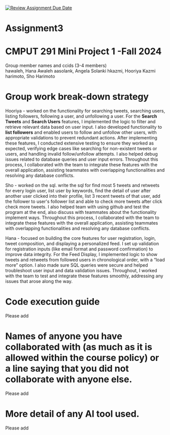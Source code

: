 [![Review Assignment Due Date](https://classroom.github.com/assets/deadline-readme-button-22041afd0340ce965d47ae6ef1cefeee28c7c493a6346c4f15d667ab976d596c.svg)](https://classroom.github.com/a/ZQQhHp7h)
# Assignment3

# CMPUT 291 Mini Project 1 -Fall 2024
Group member names and ccids (3-4 members)  
  hawaleh, Hana Awaleh
  aasolank, Angela Solanki
  hkazmi, Hooriya Kazmi
  harimoto, Sho Harimoto

# Group work break-down strategy
Hooriya - worked on the functionality for searching tweets, searching users, listing followers, following a user, and unfollowing a user. For the **Search Tweets** and **Search Users** features, I implemented the logic to filter and retrieve relevant data based on user input. I also developed functionality to **list followers** and enabled users to follow and unfollow other users, with appropriate validations to prevent redundant actions. After implementing these features, I conducted extensive testing to ensure they worked as expected, verifying edge cases like searching for non-existent tweets or users, and handling invalid follow/unfollow attempts. I also helped debug issues related to database queries and user input errors. Throughout this process, I collaborated with the team to integrate these features with the overall application, assisting teammates with overlapping functionalities and resolving any database conflicts.

Sho - worked on the sql. write the sql for find most 5 tweets and retweets for every login user, list user by keywords, find the detail of user after another user clicked into their profile, list 3 recent tweets of that user, add the follower to user's follower list and able to check more tweets after click check more tweets. I also helped team with using github and test the program at the end, also discuss with teammates about the functionality implement ways. Throughout this process, I collaborated with the team to integrate these features with the overall application, assisting teammates with overlapping functionalities and resolving any database conflicts. 

Hana - focused on building the core features for user registration, login, tweet composition, and displaying a personalized feed. I set up validation for registration inputs (like email format and password confirmation) to improve data integrity. For the Feed Display, I implemented logic to show tweets and retweets from followed users in chronological order, with a “load more” option. I also made sure SQL queries were secure and helped troubleshoot user input and data validation issues. Throughout, I worked with the team to test and integrate these features smoothly, addressing any issues that arose along the way.

# Code execution guide
Please add

# Names of anyone you have collaborated with (as much as it is allowed within the course policy) or a line saying that you did not collaborate with anyone else.  
Please add

# More detail of any AI tool used.
Please add
